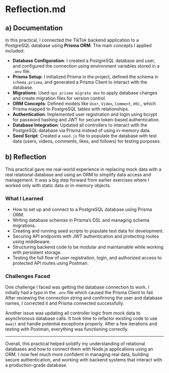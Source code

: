 # Reflection.md

## a) Documentation

In this practical, I connected the TikTok backend application to a PostgreSQL database using **Prisma ORM**. The main concepts I applied included:

- **Database Configuration**: I created a PostgreSQL database and user, and configured the connection using environment variables stored in a `.env` file.
- **Prisma Setup**: I initialized Prisma in the project, defined the schema in `schema.prisma`, and generated a Prisma Client to interact with the database.
- **Migrations**: Used `npx prisma migrate dev` to apply database changes and create migration files for version control.
- **ORM Concepts**: Defined models like `User`, `Video`, `Comment`, etc., which Prisma mapped to PostgreSQL tables with relationships.
- **Authentication**: Implemented user registration and login using bcrypt for password hashing and JWT for secure token-based authentication.
- **Database Integration**: Updated all controllers to interact with the PostgreSQL database via Prisma instead of using in-memory data.
- **Seed Script**: Created a `seed.js` file to populate the database with test data (users, videos, comments, likes, and follows) for testing purposes.

## b) Reflection

This practical gave me real-world experience in replacing mock data with a real relational database and using an ORM to simplify data access and management. It was a big step forward from earlier exercises where I worked only with static data or in-memory objects.

### What I Learned
- How to set up and connect to a PostgreSQL database using Prisma ORM.
- Writing database schemas in Prisma’s DSL and managing schema migrations.
- Creating and running seed scripts to populate test data for development.
- Securing API endpoints with JWT authentication and protecting routes using middleware.
- Structuring backend code to be modular and maintainable while working with persistent storage.
- Testing the full flow of user registration, login, and authorized access to protected API routes using Postman.

### Challenges Faced

One challenge I faced was getting the database connection to work. I initially had a typo in the `.env` file which caused the Prisma Client to fail. After reviewing the connection string and confirming the user and database names, I corrected it and Prisma connected successfully.

Another issue was updating all controller logic from mock data to asynchronous database calls. It took time to refactor existing code to use `await` and handle potential exceptions properly. After a few iterations and testing with Postman, everything was functioning correctly.

---

Overall, this practical helped solidify my understanding of relational databases and how to connect them with Node.js applications using an ORM. I now feel much more confident in managing real data, building secure authentication, and working with backend systems that interact with a production-grade database.
